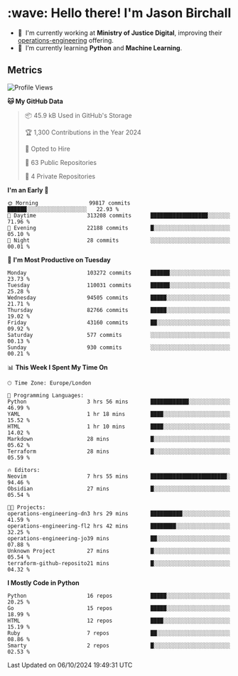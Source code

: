 <h1 align="left" id="jason-title">:wave: Hello there! I'm Jason Birchall</h1>

- :office: &nbsp;I'm currently working at **Ministry of Justice Digital**, improving their [operations-engineering](https://github.com/ministryofjustice/operations-engineering) offering.
- :seedling: &nbsp;I’m currently learning **Python** and **Machine Learning**.

<h2>Metrics</h2>

<!--START_SECTION:waka-->
![Profile Views](http://img.shields.io/badge/Profile%20Views-1-blue)

**🐱 My GitHub Data** 

> 📦 45.9 kB Used in GitHub's Storage 
 > 
> 🏆 1,300 Contributions in the Year 2024
 > 
> 💼 Opted to Hire
 > 
> 📜 63 Public Repositories 
 > 
> 🔑 4 Private Repositories 
 > 
**I'm an Early 🐤** 

```text
🌞 Morning                99817 commits       ██████░░░░░░░░░░░░░░░░░░░   22.93 % 
🌆 Daytime                313208 commits      ██████████████████░░░░░░░   71.96 % 
🌃 Evening                22188 commits       █░░░░░░░░░░░░░░░░░░░░░░░░   05.10 % 
🌙 Night                  28 commits          ░░░░░░░░░░░░░░░░░░░░░░░░░   00.01 % 
```
📅 **I'm Most Productive on Tuesday** 

```text
Monday                   103272 commits      ██████░░░░░░░░░░░░░░░░░░░   23.73 % 
Tuesday                  110031 commits      ██████░░░░░░░░░░░░░░░░░░░   25.28 % 
Wednesday                94505 commits       █████░░░░░░░░░░░░░░░░░░░░   21.71 % 
Thursday                 82766 commits       █████░░░░░░░░░░░░░░░░░░░░   19.02 % 
Friday                   43160 commits       ██░░░░░░░░░░░░░░░░░░░░░░░   09.92 % 
Saturday                 577 commits         ░░░░░░░░░░░░░░░░░░░░░░░░░   00.13 % 
Sunday                   930 commits         ░░░░░░░░░░░░░░░░░░░░░░░░░   00.21 % 
```


📊 **This Week I Spent My Time On** 

```text
🕑︎ Time Zone: Europe/London

💬 Programming Languages: 
Python                   3 hrs 56 mins       ████████████░░░░░░░░░░░░░   46.99 % 
YAML                     1 hr 18 mins        ████░░░░░░░░░░░░░░░░░░░░░   15.52 % 
HTML                     1 hr 10 mins        ████░░░░░░░░░░░░░░░░░░░░░   14.02 % 
Markdown                 28 mins             █░░░░░░░░░░░░░░░░░░░░░░░░   05.62 % 
Terraform                28 mins             █░░░░░░░░░░░░░░░░░░░░░░░░   05.59 % 

🔥 Editors: 
Neovim                   7 hrs 55 mins       ████████████████████████░   94.46 % 
Obsidian                 27 mins             █░░░░░░░░░░░░░░░░░░░░░░░░   05.54 % 

🐱‍💻 Projects: 
operations-engineering-dn3 hrs 29 mins       ██████████░░░░░░░░░░░░░░░   41.59 % 
operations-engineering-fl2 hrs 42 mins       ████████░░░░░░░░░░░░░░░░░   32.25 % 
operations-engineering-jo39 mins             ██░░░░░░░░░░░░░░░░░░░░░░░   07.88 % 
Unknown Project          27 mins             █░░░░░░░░░░░░░░░░░░░░░░░░   05.54 % 
terraform-github-reposito21 mins             █░░░░░░░░░░░░░░░░░░░░░░░░   04.32 % 
```

**I Mostly Code in Python** 

```text
Python                   16 repos            █████░░░░░░░░░░░░░░░░░░░░   20.25 % 
Go                       15 repos            █████░░░░░░░░░░░░░░░░░░░░   18.99 % 
HTML                     12 repos            ████░░░░░░░░░░░░░░░░░░░░░   15.19 % 
Ruby                     7 repos             ██░░░░░░░░░░░░░░░░░░░░░░░   08.86 % 
Smarty                   2 repos             █░░░░░░░░░░░░░░░░░░░░░░░░   02.53 % 
```




 Last Updated on 06/10/2024 19:49:31 UTC
<!--END_SECTION:waka-->

<!-- links -->

[issues page]: https://github.com/jasonBirchall/jasonBirchall/issues "jasonBirchall/issues"
